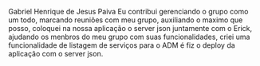 Gabriel Henrique de Jesus Paiva
Eu contribui gerenciando o grupo como um todo, marcando reuniões com meu grupo, auxiliando o maximo que posso, coloquei na nossa aplicação o server json juntamente com o Erick, ajudando os menbros do meu grupo com suas funcionalidades, criei uma funcionalidade de listagem de serviços para o ADM é fiz o deploy da aplicação com o server json.
